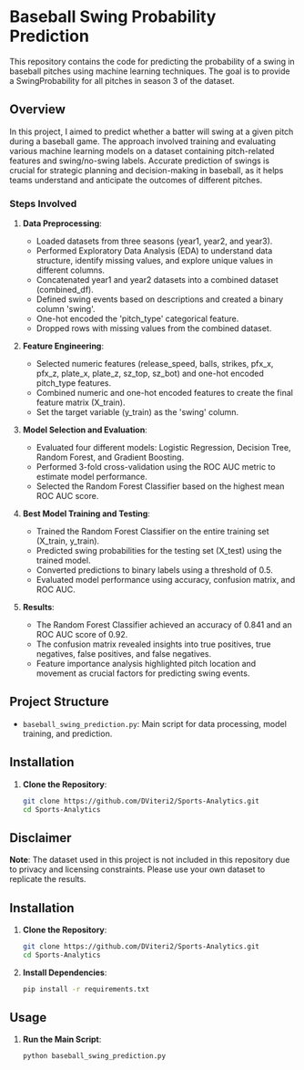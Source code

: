 
# Baseball Swing Probability Prediction

This repository contains the code for predicting the probability of a swing in baseball pitches using machine learning techniques. The goal is to provide a SwingProbability for all pitches in season 3 of the dataset.

## Overview

In this project, I aimed to predict whether a batter will swing at a given pitch during a baseball game. The approach involved training and evaluating various machine learning models on a dataset containing pitch-related features and swing/no-swing labels. Accurate prediction of swings is crucial for strategic planning and decision-making in baseball, as it helps teams understand and anticipate the outcomes of different pitches.

### Steps Involved

1. **Data Preprocessing**:
    - Loaded datasets from three seasons (year1, year2, and year3).
    - Performed Exploratory Data Analysis (EDA) to understand data structure, identify missing values, and explore unique values in different columns.
    - Concatenated year1 and year2 datasets into a combined dataset (combined_df).
    - Defined swing events based on descriptions and created a binary column 'swing'.
    - One-hot encoded the 'pitch_type' categorical feature.
    - Dropped rows with missing values from the combined dataset.

2. **Feature Engineering**:
    - Selected numeric features (release_speed, balls, strikes, pfx_x, pfx_z, plate_x, plate_z, sz_top, sz_bot) and one-hot encoded pitch_type features.
    - Combined numeric and one-hot encoded features to create the final feature matrix (X_train).
    - Set the target variable (y_train) as the 'swing' column.

3. **Model Selection and Evaluation**:
    - Evaluated four different models: Logistic Regression, Decision Tree, Random Forest, and Gradient Boosting.
    - Performed 3-fold cross-validation using the ROC AUC metric to estimate model performance.
    - Selected the Random Forest Classifier based on the highest mean ROC AUC score.

4. **Best Model Training and Testing**:
    - Trained the Random Forest Classifier on the entire training set (X_train, y_train).
    - Predicted swing probabilities for the testing set (X_test) using the trained model.
    - Converted predictions to binary labels using a threshold of 0.5.
    - Evaluated model performance using accuracy, confusion matrix, and ROC AUC.

5. **Results**:
    - The Random Forest Classifier achieved an accuracy of 0.841 and an ROC AUC score of 0.92.
    - The confusion matrix revealed insights into true positives, true negatives, false positives, and false negatives.
    - Feature importance analysis highlighted pitch location and movement as crucial factors for predicting swing events.

## Project Structure

- `baseball_swing_prediction.py`: Main script for data processing, model training, and prediction.

## Installation

1. **Clone the Repository**:
   ```sh
   git clone https://github.com/DViteri2/Sports-Analytics.git
   cd Sports-Analytics

## Disclaimer

**Note**: The dataset used in this project is not included in this repository due to privacy and licensing constraints. Please use your own dataset to replicate the results.

## Installation

1. **Clone the Repository**:
   ```sh
   git clone https://github.com/DViteri2/Sports-Analytics.git
   cd Sports-Analytics
   ```

2. **Install Dependencies**:
   ```sh
   pip install -r requirements.txt
   ```

## Usage

1. **Run the Main Script**:
   ```sh
   python baseball_swing_prediction.py
   ```

